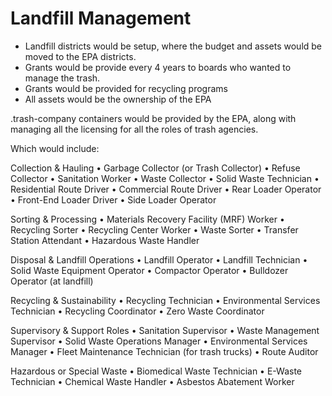 # Landfill Management

- Landfill districts would be setup, where the budget and assets would be moved to the EPA districts.
- Grants would be provide every 4 years to boards who wanted to manage the trash.
- Grants would be provided for recycling programs
- All assets would be the ownership of the EPA

.trash-company containers would be provided by the EPA, along with managing all the licensing for all the roles of trash agencies.

Which would include:

Collection & Hauling
• Garbage Collector (or Trash Collector)
• Refuse Collector
• Sanitation Worker
• Waste Collector
• Solid Waste Technician
• Residential Route Driver
• Commercial Route Driver
• Rear Loader Operator
• Front-End Loader Driver
• Side Loader Operator

Sorting & Processing
• Materials Recovery Facility (MRF) Worker
• Recycling Sorter
• Recycling Center Worker
• Waste Sorter
• Transfer Station Attendant
• Hazardous Waste Handler

Disposal & Landfill Operations
• Landfill Operator
• Landfill Technician
• Solid Waste Equipment Operator
• Compactor Operator
• Bulldozer Operator (at landfill)

Recycling & Sustainability
• Recycling Technician
• Environmental Services Technician
• Recycling Coordinator
• Zero Waste Coordinator

Supervisory & Support Roles
• Sanitation Supervisor
• Waste Management Supervisor
• Solid Waste Operations Manager
• Environmental Services Manager
• Fleet Maintenance Technician (for trash trucks)
• Route Auditor

Hazardous or Special Waste
• Biomedical Waste Technician
• E-Waste Technician
• Chemical Waste Handler
• Asbestos Abatement Worker
